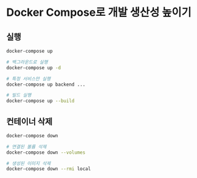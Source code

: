 # Docker Compose로 개발 생산성 높이기

## 실행

```bash
docker-compose up

# 백그라운드로 실행
docker-compose up -d

# 특정 서비스만 실행
docker-compose up backend ...

# 빌드 실행
docker-compose up --build
```

## 컨테이너 삭제

```bash
docker-compose down

# 연결된 볼륨 삭제
docker-compose down --volumes

# 생성된 이미지 삭제
docker-compose down --rmi local
```
